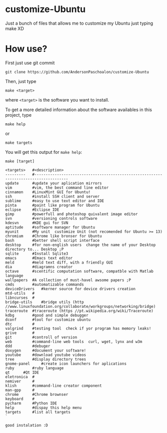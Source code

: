 # customize-Ubuntu
Just a bunch of files that allows me to customize my  Ubuntu just typing make XD

# How use?
First just use git commit

```
git clone https://github.com/AndersonPaschoalon/customize-Ubuntu
```

Then, just type 

```
make <target>
```

where `<target>` is the software you want to install.

To get a more detailed information about the software availables in this project, type 

```
make help
```

or 

```
make targets
```

You will get this output for `make help`:

```
make [target]

<targets>	#<description>
---------	#-------------------------------------------------------------------------------------
update 		#update your aplication mirrors
vim  		#vim, the best command line editor
cinnamon 	#LinuxMint GUI for Ubuntu!
ssh 		#install SSH client and server
sublime 	#easy to use text editor and IDE
pinta 		#paint like program for Ubuntu
eclipse 	#Eclipse IDE
gimp 		#powerfull and photoshop quivalent image editor
svn 		#versioning controls software
kdesvn 		#KDE gui for SVN
aptitude 	#software manager for Ubuntu
myunit 		#My unit  customize Unit (not recomended for Ubuntu >= 13)
chromium 	#Chrome like bronser for Ubuntu
bash 		#better shell script interface
desktop 	#for non-english users  change the name of your Desktop directory to... Desktop ;P
sqlite 		#Install Sqlite3
emacs 		#Emacs text editor
meld 		#meld text diff, with a friendly GUI
dia 		#diagramns creator
octave 		#scentific computation software, compatble with Matlab language
wallpapers 	#A collection of must-havel awsome papers ;P 
cmds 		#automatizable commands
deviceDrivers 	#kerner source for device drivers creation
mtd-utils  	#
libncurses 	#
bridge-utils 	#bridge utils (http //www.linuxfoundation.org/collaborate/workgroups/networking/bridge)
traceroute 	#traceroute (https //pt.wikipedia.org/wiki/Traceroute)
kdbg 		#good and simple debugger
dconf 		#tool for customize ubuntu
dtc 		#
valgrind 	#testing tool  check if yor program has memory leaks!
grive 		#
git 		#controll of version
web 		#command-line web tools  curl, wget, lynx and w3m
ddd 		#debuger
doxygen 	#document your software!
youtube 	#download youtube videos
tree 		#display directory trees
gnome-panel 	#create icon launchers for aplications
ruby 		#ruby language
qt 		#Qt IDE
eletronica 	#
nemiver 	#
klish 		#command-line creator component
man-gpp 	#
chrome 		#Chrome brownser
keyboard 	#
pycharm 	#Python IDE
help 		#dispay this help menu
targets 	#list all targets
`

good instalation :D



